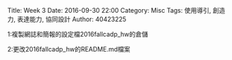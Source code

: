 Title: Week 3
Date: 2016-09-30 22:00
Category: Misc
Tags: 使用導引, 創造力, 表達能力, 協同設計
Author: 40423225

1:複製網誌和簡報的設定檔2016fallcadp_hw的倉儲

2:更改2016fallcadp_hw的README.md檔案